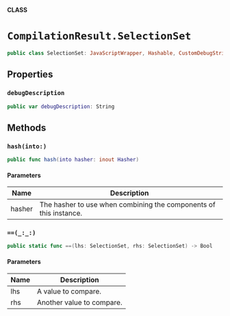 **CLASS**

# `CompilationResult.SelectionSet`

```swift
public class SelectionSet: JavaScriptWrapper, Hashable, CustomDebugStringConvertible
```

## Properties
### `debugDescription`

```swift
public var debugDescription: String
```

## Methods
### `hash(into:)`

```swift
public func hash(into hasher: inout Hasher)
```

#### Parameters

| Name | Description |
| ---- | ----------- |
| hasher | The hasher to use when combining the components of this instance. |

### `==(_:_:)`

```swift
public static func ==(lhs: SelectionSet, rhs: SelectionSet) -> Bool
```

#### Parameters

| Name | Description |
| ---- | ----------- |
| lhs | A value to compare. |
| rhs | Another value to compare. |